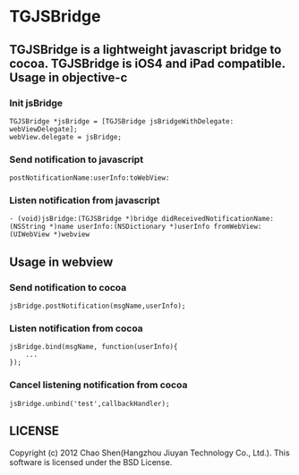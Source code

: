 TGJSBridge
=============
TGJSBridge is a lightweight javascript bridge to cocoa. 
TGJSBridge is iOS4 and iPad compatible.
Usage in objective-c
----------------------
### Init jsBridge

    TGJSBridge *jsBridge = [TGJSBridge jsBridgeWithDelegate: webViewDelegate];
    webView.delegate = jsBridge;


### Send notification to javascript
`postNotificationName:userInfo:toWebView:`

### Listen notification from javascript

    - (void)jsBridge:(TGJSBridge *)bridge didReceivedNotificationName:(NSString *)name userInfo:(NSDictionary *)userInfo fromWebView:(UIWebView *)webview

Usage in webview
----------------------
### Send notification to cocoa

    jsBridge.postNotification(msgName,userInfo);

### Listen notification from cocoa

    jsBridge.bind(msgName, function(userInfo){
        ...
    });

### Cancel listening notification from cocoa

    jsBridge.unbind('test',callbackHandler);

LICENSE
----------------------
Copyright (c) 2012 Chao Shen(Hangzhou Jiuyan Technology Co., Ltd.). This software is licensed under the BSD License.



